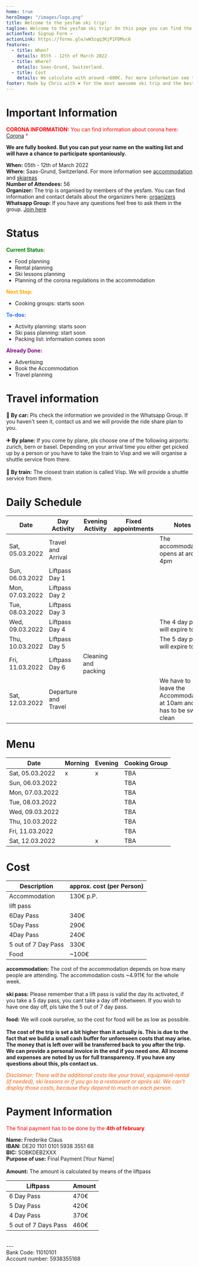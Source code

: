 ```yaml
---
home: true
heroImage: "/images/logo.png"
title: Welcome to the yesfam ski trip!
tagline: Welcome to the yesfam ski trip! On this page you can find the current status and all the information about the ski trip. The Signup for the trip is closed, since we are booked out. But you can put your name on the waiting list.
actionText: Signup Form →
actionLink: https://forms.gle/wW3zqq3KjP1FDMuc6
features:
  - title: When?
    details: 05th - 12th of March 2022
  - title: Where?
    details: Saas-Grund, Switzerland.
  - title: Cost
    details: We calculate with around ~600€. For more information see the cost section.
footer: Made by Chris with ❤️ for the most awesome ski trip and the best community
---
```


# Important Information

<span style="color:red">**CORONA INFORMATION:** You can find information about corona here: [Corona](/corona/) \*</span>

**We are fully booked. But you can put your name on the waiting list and will have a chance to participate spontaniously.**

**When:** 05th - 12th of March 2022 \
**Where:** Saas-Grund, Switzerland. For more information see [accommodation](/accommodation/) and [skiareas](/skiarea/) \
**Number of Attendees:** 56 \
**Organizer:** The trip is organised by members of the yesfam. You can find information and contact details about the organizers here: [organizers](/organizers/) \
**Whatsapp Group:** If you have any questions feel free to ask them in the group. [Join here](https://chat.whatsapp.com/I1snqCa6e33330ESArl7Yb)

# Status

<span style="color:green">**Current Status:**</span>

- Food planning
- Rental planning
- Ski lessons planning
- Planning of the corona regulations in the accommodation

<span style="color:orange">**Next Step:**</span>

- Cooking groups: starts soon

<span style="color:#1a6eff">**To-dos:**</span>

- Activity planning: starts soon
- Ski pass planning: start soon
- Packing list: information comes soon

<span style="color:purple">**Already Done:**</span>

- Advertising
- Book the Accommodation
- Travel planning

# Travel information

**🚗 By car:** Pls check the information we provided in the Whatsapp Group. If you haven't seen it, contact us and we will provide the ride share plan to you. \
\
**✈ By plane:** If you come by plane, pls choose one of the following airports: zurich, bern or basel. Depending on your arrival time you either get picked up by a person or you have to take the train to Visp and we will organise a shuttle service from there. \
\
**🚈 By train:** The closest train station is called Visp. We will provide a shuttle service from there.

# Daily Schedule

| Date            | Day Activity         | Evening Activity     | Fixed appointments | Notes                                                                   |
| --------------- | -------------------- | -------------------- | ------------------ | ----------------------------------------------------------------------- |
| Sat, 05.03.2022 | Travel and Arrival   |                      |                    | The accommodation opens at around 4pm                                   |
| Sun, 06.03.2022 | Liftpass Day 1       |                      |                    |                                                                         |
| Mon, 07.03.2022 | Liftpass Day 2       |                      |                    |                                                                         |
| Tue, 08.03.2022 | Liftpass Day 3       |                      |                    |                                                                         |
| Wed, 09.03.2022 | Liftpass Day 4       |                      |                    | The 4 day pass will expire today                                        |
| Thu, 10.03.2022 | Liftpass Day 5       |                      |                    | The 5 day pass will expire today                                        |
| Fri, 11.03.2022 | Liftpass Day 6       | Cleaning and packing |                    |                                                                         |
| Sat, 12.03.2022 | Departure and Travel |                      |                    | We have to leave the Accommodation at 10am and it has to be swept clean |

# Menu

| Date            | Morning | Evening | Cooking Group |
| --------------- | ------- | ------- | ------------- |
| Sat, 05.03.2022 | x       | x       | TBA           |
| Sun, 06.03.2022 |         |         | TBA           |
| Mon, 07.03.2022 |         |         | TBA           |
| Tue, 08.03.2022 |         |         | TBA           |
| Wed, 09.03.2022 |         |         | TBA           |
| Thu, 10.03.2022 |         |         | TBA           |
| Fri, 11.03.2022 |         |         | TBA           |
| Sat, 12.03.2022 |         | x       | TBA           |

# Cost

| Description         | approx. cost (per Person) |
| ------------------- | ------------------------- |
| Accommodation       | 130€ p.P.                 |
| lift pass           |                           |
| 6Day Pass           | 340€                      |
| 5Day Pass           | 290€                      |
| 4Day Pass           | 240€                      |
| 5 out of 7 Day Pass | 330€                      |
| Food                | ~100€                     |

**accommodation:** The cost of the accommodation depends on how many people are attending. The accommodation costs ~4.911€ for the whole week. \
\
**ski pass:** Please remember that a lift pass is valid the day its activated, if you take a 5 day pass, you cant take a day off inbetween. If you wish to have one day off, pls take the 5 out of 7 day pass. \
\
**food:** We will cook ourselve, so the cost for food will be as low as possible. \
\
**The cost of the trip is set a bit higher than it actually is. This is due to the fact that we build a small cash buffer for unforeseen costs that may arise. The money that is left over will be transferred back to you after the trip.
We can provide a personal invoice in the end if you need one. All income and expenses are noted by us for full transparency.
If you have any questions about this, pls contact us.**

<span style="color:#F25C05"> _Disclaimer: There will be additional costs like your travel, equipment-rental (if needed), ski lessons or if you go to a restaurant or après ski. We can't display those costs, because they depend to much on each person._ </span>

# Payment Information

<span style="color:red">The final payment has to be done by the **4th of february**.</span>

**Name:** Frederike Claus \
**IBAN:** DE20 1101 0101 5938 3551 68 \
**BIC:** SOBKDEB2XXX \
**Purpose of use:** Final Payment [Your Name] \
\
**Amount:** The amount is calculated by means of the liftpass

| Liftpass             | Amount |
| -------------------- | ------ |
| 6 Day Pass           | 470€   |
| 5 Day Pass           | 420€   |
| 4 Day Pass           | 370€   |
| 5 out of 7 Days Pass | 460€   |

\
--- \
Bank Code: 11010101 \
Account number: 5938355168
